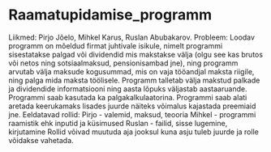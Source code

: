 # Raamatupidamise_programm
Liikmed: Pirjo Jõelo, Mihkel Karus, Ruslan Abubakarov.
Probleem: Loodav programm on mõeldud firmat juhtivale isikule, nimelt programmi sisestatakse palgad või dividendid mis makstakse välja (olgu see kas brutos või netos ning sotsiaalmaksud, pensionisambad jne), ning programm arvutab välja maksude kogusummad, mis on vaja tööandjal maksta riigile, ning palga mida maksta töölisele. Programm talletab välja makstud palkade ja dividendide informatsiooni ning aasta lõpuks väljastab aastaaruande. Programmi saab kasutada ka palgakalkulaatorina. Programmi saab alati aretada keerukamaks lisades juurde näiteks võimalus kajastada preemiaid jne.
Eeldatavad rollid:
Pirjo - valemid, maksud, teooria
Mihkel - programmi raamistik ehk inputid ja küsimused
Ruslan - failid, sisse lugemine, kirjutamine
Rollid võivad muutuda aja jooksul kuna asju tuleb juurde ja rolle võidakse vahetada.
